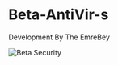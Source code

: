 # Beta-AntiVir-s

Development By The EmreBey

![Beta Security](https://user-images.githubusercontent.com/95768045/145597289-afefa838-7e1d-4eab-b35a-73389674796c.PNG)
